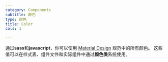 ```yaml
---
category: Components
subtitle: 颜色
type: 颜色
title: Color
cols: 1

---
```


通过**sass**和**javascript**，你可以使用 [Material Design](https://material.io/design/color/the-color-system.html#color-theme-creation) 规范中的所有颜色。 这些值可以在样式表、组件文件和实际组件中通过**颜色类**系统使用。
